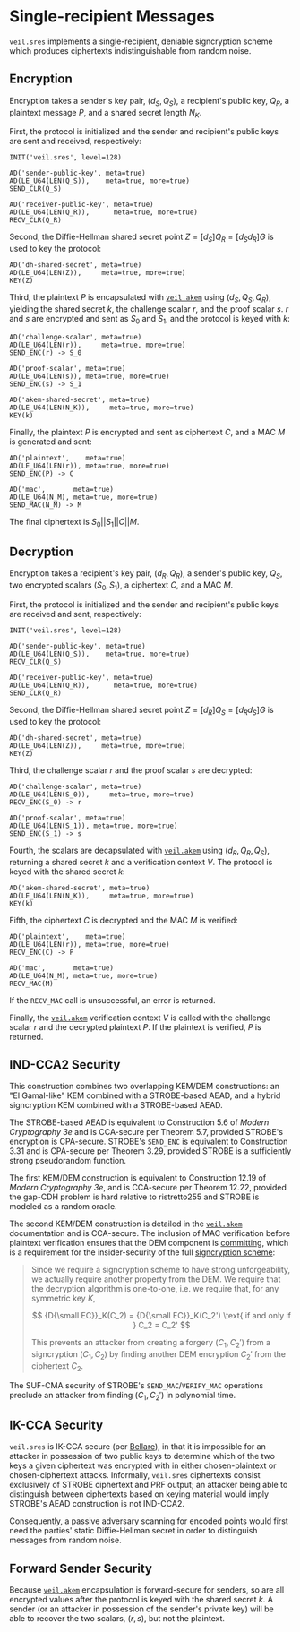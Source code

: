 # Single-recipient Messages

`veil.sres` implements a single-recipient, deniable signcryption scheme which produces ciphertexts indistinguishable
from random noise.

## Encryption

Encryption takes a sender's key pair, $(d_S, Q_S)$, a recipient's public key, $Q_R$, a plaintext message $P$, and a
shared secret length $N_K$.

First, the protocol is initialized and the sender and recipient's public keys are sent and received, respectively:

```text
INIT('veil.sres', level=128)

AD('sender-public-key', meta=true)
AD(LE_U64(LEN(Q_S)),    meta=true, more=true)
SEND_CLR(Q_S)

AD('receiver-public-key', meta=true)
AD(LE_U64(LEN(Q_R)),      meta=true, more=true)
RECV_CLR(Q_R)
```

Second, the Diffie-Hellman shared secret point $Z=[d_S]Q_R=[d_Sd_R]G$ is used to key the protocol:

```text
AD('dh-shared-secret', meta=true)
AD(LE_U64(LEN(Z)),     meta=true, more=true)
KEY(Z)
```

Third, the plaintext $P$ is encapsulated with [`veil.akem`](akem.md) using $(d_S, Q_S, Q_R)$, yielding the shared secret
$k$, the challenge scalar $r$, and the proof scalar $s$. $r$ and $s$ are encrypted and sent as $S_0$ and $S_1$, and the
protocol is keyed with $k$:

```text
AD('challenge-scalar', meta=true)
AD(LE_U64(LEN(r)),     meta=true, more=true)
SEND_ENC(r) -> S_0

AD('proof-scalar', meta=true)
AD(LE_U64(LEN(s)), meta=true, more=true)
SEND_ENC(s) -> S_1

AD('akem-shared-secret', meta=true)
AD(LE_U64(LEN(N_K)),     meta=true, more=true)
KEY(k)
```

Finally, the plaintext $P$ is encrypted and sent as ciphertext $C$, and a MAC $M$ is generated and sent:

```text
AD('plaintext',    meta=true)
AD(LE_U64(LEN(r)), meta=true, more=true)
SEND_ENC(P) -> C

AD('mac',       meta=true)
AD(LE_U64(N_M), meta=true, more=true)
SEND_MAC(N_M) -> M
```

The final ciphertext is $S_0 || S_1 || C || M$.

## Decryption

Encryption takes a recipient's key pair, $(d_R, Q_R)$, a sender's public key, $Q_S$, two encrypted scalars $(S_0, S_1)$,
a ciphertext $C$, and a MAC $M$.

First, the protocol is initialized and the sender and recipient's public keys are received and sent, respectively:

```text
INIT('veil.sres', level=128)

AD('sender-public-key', meta=true)
AD(LE_U64(LEN(Q_S)),    meta=true, more=true)
RECV_CLR(Q_S)

AD('receiver-public-key', meta=true)
AD(LE_U64(LEN(Q_R)),      meta=true, more=true)
SEND_CLR(Q_R)
```

Second, the Diffie-Hellman shared secret point $Z=[d_R]Q_S=[d_Rd_S]G$ is used to key the protocol:

```text
AD('dh-shared-secret', meta=true)
AD(LE_U64(LEN(Z)),     meta=true, more=true)
KEY(Z)
```

Third, the challenge scalar $r$ and the proof scalar $s$ are decrypted:

```text
AD('challenge-scalar', meta=true)
AD(LE_U64(LEN(S_0)),     meta=true, more=true)
RECV_ENC(S_0) -> r

AD('proof-scalar', meta=true)
AD(LE_U64(LEN(S_1)), meta=true, more=true)
SEND_ENC(S_1) -> s
```

Fourth, the scalars are decapsulated with [`veil.akem`](akem.md) using $(d_R, Q_R, Q_S)$, returning a shared secret $k$
and a verification context $V$. The protocol is keyed with the shared secret $k$:

```text
AD('akem-shared-secret', meta=true)
AD(LE_U64(LEN(N_K)),     meta=true, more=true)
KEY(k)
```

Fifth, the ciphertext $C$ is decrypted and the MAC $M$ is verified:

```text
AD('plaintext',    meta=true)
AD(LE_U64(LEN(r)), meta=true, more=true)
RECV_ENC(C) -> P

AD('mac',       meta=true)
AD(LE_U64(N_M), meta=true, more=true)
RECV_MAC(M)
```

If the `RECV_MAC` call is unsuccessful, an error is returned.

Finally, the [`veil.akem`](akem.md) verification context $V$ is called with the challenge scalar $r$ and the decrypted
plaintext $P$. If the plaintext is verified, $P$ is returned.

## IND-CCA2 Security

This construction combines two overlapping KEM/DEM constructions: an "El Gamal-like" KEM combined with a STROBE-based
AEAD, and a hybrid signcryption KEM combined with a STROBE-based AEAD.

The STROBE-based AEAD is equivalent to Construction 5.6 of _Modern Cryptography 3e_ and is CCA-secure per Theorem 5.7,
provided STROBE's encryption is CPA-secure. STROBE's `SEND_ENC` is equivalent to Construction 3.31 and is CPA-secure per
Theorem 3.29, provided STROBE is a sufficiently strong pseudorandom function.

The first KEM/DEM construction is equivalent to Construction 12.19 of _Modern Cryptography 3e_, and is CCA-secure per
Theorem 12.22, provided the gap-CDH problem is hard relative to ristretto255 and STROBE is modeled as a random oracle.

The second KEM/DEM construction is detailed in the [`veil.akem`](akem.md) documentation and is CCA-secure. The inclusion
of MAC verification before plaintext verification ensures that the DEM component is [committing][cce], which is a
requirement for the insider-security of the full [signcryption scheme][dent]:

> Since we require a signcryption scheme to have strong unforgeability, we actually require another property from the 
> DEM. We require that the decryption algorithm is one-to-one, i.e. we require that, for any symmetric key $K$,
> 
> $$ {D{\small EC}}_K(C_2) = {D{\small EC}}_K(C_2') \text{ if and only if } C_2 = C_2' $$
> 
> This prevents an attacker from creating a forgery $(C_1,C_2')$ from a signcryption $(C_1,C_2)$ by finding another DEM
> encryption $C_2'$ from the ciphertext $C_2$.

The SUF-CMA security of STROBE's `SEND_MAC`/`VERIFY_MAC` operations preclude an attacker from finding $(C_1, C_2')$ in
polynomial time.

## IK-CCA Security

`veil.sres` is IK-CCA secure (per [Bellare][ik-cca]), in that it is impossible for an attacker in possession of two
public keys to determine which of the two keys a given ciphertext was encrypted with in either chosen-plaintext or
chosen-ciphertext attacks. Informally, `veil.sres` ciphertexts consist exclusively of STROBE ciphertext and PRF output;
an attacker being able to distinguish between ciphertexts based on keying material would imply STROBE's AEAD
construction is not IND-CCA2.

Consequently, a passive adversary scanning for encoded points would first need the parties' static Diffie-Hellman secret
in order to distinguish messages from random noise.

## Forward Sender Security

Because [`veil.akem`](akem.md) encapsulation is forward-secure for senders, so are all encrypted values after the
protocol is keyed with the shared secret $k$. A sender (or an attacker in possession of the sender's private key) will
be able to recover the two scalars, $(r, s)$, but not the plaintext.

[cce]: https://eprint.iacr.org/2017/664.pdf

[dent]: http://www.cogentcryptography.com/papers/inner.pdf

[ik-cca]: https://iacr.org/archive/asiacrypt2001/22480568.pdf
